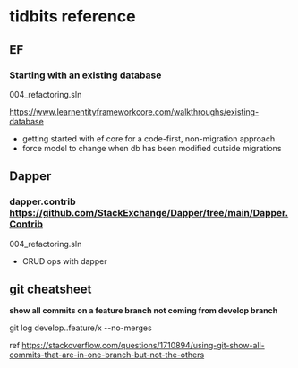# tidbits reference

## EF

### Starting with an existing database

004_refactoring.sln

https://www.learnentityframeworkcore.com/walkthroughs/existing-database
- getting started with ef core for a code-first, non-migration approach
- force model to change when db has been modified outside migrations

## Dapper

### dapper.contrib https://github.com/StackExchange/Dapper/tree/main/Dapper.Contrib

004_refactoring.sln

- CRUD ops with dapper

## git cheatsheet

**show all commits on a feature branch not coming from develop branch**

git log develop..feature/x --no-merges

ref https://stackoverflow.com/questions/1710894/using-git-show-all-commits-that-are-in-one-branch-but-not-the-others
